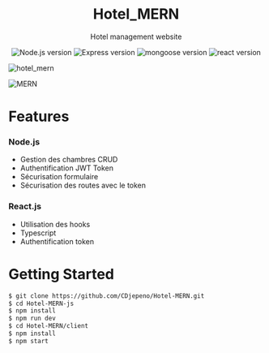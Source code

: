 <p align="center"><h1 align="center">
Hotel_MERN
</h1>

<p align="center">
  Hotel management website
</p>

<p align="center">
    <img src="https://img.shields.io/badge/Node.js-V.15.11.0-green" alt="Node.js version">
    <img src="https://img.shields.io/badge/Express-V%204.17.1-green" alt="Express version">
    <img src="https://img.shields.io/badge/Mongoose-V%5E5.10.7-green" alt="mongoose version">
  <img src="https://img.shields.io/badge/React-V%2017.0.2-green" alt="react version">
</p>

![hotel_mern](https://user-images.githubusercontent.com/43074465/113597857-99f35f80-963c-11eb-88e5-f1c6f330ae7e.png)



![MERN](https://user-images.githubusercontent.com/43074465/113595320-23a12e00-9639-11eb-9681-1414ca5f19d8.jpg)



# Features
### Node.js
- Gestion des chambres CRUD
- Authentification JWT Token
- Sécurisation formulaire
- Sécurisation des routes avec le token

### React.js
- Utilisation des hooks
- Typescript
- Authentification token


# Getting Started
```bash
$ git clone https://github.com/CDjepeno/Hotel-MERN.git
$ cd Hotel-MERN-js
$ npm install
$ npm run dev
$ cd Hotel-MERN/client
$ npm install
$ npm start 
```
